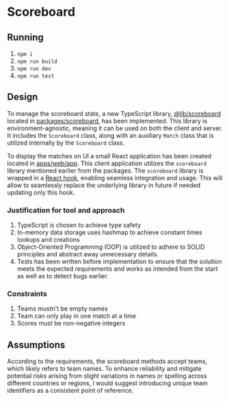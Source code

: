 # Scoreboard

## Running

1. `npm i`
2. `npm run build`
3. `npm run dev`
4. `npm run test`

## Design

To manage the scoreboard state, a new TypeScript library, [@lib/scoreboard](packages/scoreboard/src) located in [packages/scoreboard](packages/scoreboard/src), has been implemented. This library is environment-agnostic, meaning it can be used on both the client and server. It includes the `Scoreboard` class, along with an auxiliary `Match` class that is utilized internally by the `Scoreboard` class.

To display the matches on UI a small React application has been created located in [apps/web/app](apps/web/app).
This client application utilizes the `scoreboard` library mentioned earlier from the packages. The `scoreboard` library is wrapped in a [React hook](apps/web/app/scoreboard-ui/useScoreboard.ts), enabling seamless integration and usage. This will allow to seamlessly replace the underlying library in future if needed updating only this hook.

### Justification for tool and approach

1. TypeScript is chosen to achieve type safety
2. In-memory data storage uses hashmap to achieve constant times lookups and creations
3. Object-Oriented Programming (OOP) is utilized to adhere to SOLID principles and abstract away unnecessary details.
4. Tests has been written before implementation to ensure that the solution meets the expected requirements and works as intended from the start as well as to detect bugs earlier.

### Constraints

1. Teams mustn't be empty names
2. Team can only play in one match at a time
3. Scores must be non-negative integers

## Assumptions

According to the requirements, the scoreboard methods accept teams, which likely refers to team names. To enhance reliability and mitigate potential risks arising from slight variations in names or spelling across different countries or regions, I would suggest introducing unique team identifiers as a consistent point of reference.
